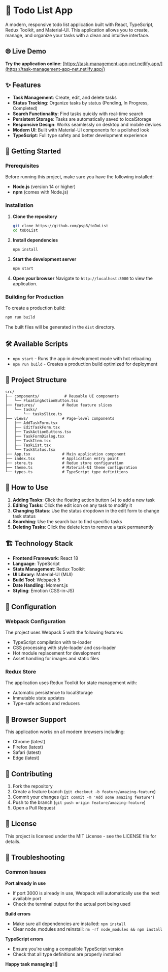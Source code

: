 # 📝 Todo List App

A modern, responsive todo list application built with React, TypeScript, Redux Toolkit, and Material-UI. This application allows you to create, manage, and organize your tasks with a clean and intuitive interface.

## 🌐 Live Demo

**Try the application online**: [https://task-management-app-net.netlify.app/](https://task-management-app-net.netlify.app/)

## ✨ Features

- **Task Management**: Create, edit, and delete tasks
- **Status Tracking**: Organize tasks by status (Pending, In Progress, Completed)
- **Search Functionality**: Find tasks quickly with real-time search
- **Persistent Storage**: Tasks are automatically saved to localStorage
- **Responsive Design**: Works seamlessly on desktop and mobile devices
- **Modern UI**: Built with Material-UI components for a polished look
- **TypeScript**: Full type safety and better development experience

## 🚀 Getting Started

### Prerequisites

Before running this project, make sure you have the following installed:

- **Node.js** (version 14 or higher)
- **npm** (comes with Node.js)

### Installation

1. **Clone the repository**
   ```bash
   git clone https://github.com/psp8/toDoList
   cd toDoList
   ```

2. **Install dependencies**
   ```bash
   npm install
   ```

3. **Start the development server**
   ```bash
   npm start
   ```

4. **Open your browser**
   Navigate to `http://localhost:3000` to view the application.

### Building for Production

To create a production build:

```bash
npm run build
```

The built files will be generated in the `dist` directory.

## 🛠️ Available Scripts

- `npm start` - Runs the app in development mode with hot reloading
- `npm run build` - Creates a production build optimized for deployment

## 📁 Project Structure

```
src/
├── components/           # Reusable UI components
│   └── FloatingActionButton.tsx
├── features/            # Redux feature slices
│   └── tasks/
│       └── tasksSlice.ts
├── views/               # Page-level components
│   ├── AddTaskForm.tsx
│   ├── EditTaskForm.tsx
│   ├── TaskActionButtons.tsx
│   ├── TaskFormDialog.tsx
│   ├── TaskItem.tsx
│   ├── TaskList.tsx
│   └── TaskStatus.tsx
├── App.tsx              # Main application component
├── index.tsx            # Application entry point
├── store.ts             # Redux store configuration
├── theme.ts             # Material-UI theme configuration
└── types.ts             # TypeScript type definitions
```

## 🎯 How to Use

1. **Adding Tasks**: Click the floating action button (+) to add a new task
2. **Editing Tasks**: Click the edit icon on any task to modify it
3. **Changing Status**: Use the status dropdown in the edit form to change task status
4. **Searching**: Use the search bar to find specific tasks
5. **Deleting Tasks**: Click the delete icon to remove a task permanently

## 🏗️ Technology Stack

- **Frontend Framework**: React 18
- **Language**: TypeScript
- **State Management**: Redux Toolkit
- **UI Library**: Material-UI (MUI)
- **Build Tool**: Webpack 5
- **Date Handling**: Moment.js
- **Styling**: Emotion (CSS-in-JS)

## 🔧 Configuration

### Webpack Configuration
The project uses Webpack 5 with the following features:
- TypeScript compilation with ts-loader
- CSS processing with style-loader and css-loader
- Hot module replacement for development
- Asset handling for images and static files

### Redux Store
The application uses Redux Toolkit for state management with:
- Automatic persistence to localStorage
- Immutable state updates
- Type-safe actions and reducers

## 📱 Browser Support

This application works on all modern browsers including:
- Chrome (latest)
- Firefox (latest)
- Safari (latest)
- Edge (latest)

## 🤝 Contributing

1. Fork the repository
2. Create a feature branch (`git checkout -b feature/amazing-feature`)
3. Commit your changes (`git commit -m 'Add some amazing feature'`)
4. Push to the branch (`git push origin feature/amazing-feature`)
5. Open a Pull Request

## 📄 License

This project is licensed under the MIT License - see the LICENSE file for details.

## 🐛 Troubleshooting

### Common Issues

**Port already in use**
- If port 3000 is already in use, Webpack will automatically use the next available port
- Check the terminal output for the actual port being used

**Build errors**
- Make sure all dependencies are installed: `npm install`
- Clear node_modules and reinstall: `rm -rf node_modules && npm install`

**TypeScript errors**
- Ensure you're using a compatible TypeScript version
- Check that all type definitions are properly installed


**Happy task managing! 🎉**
